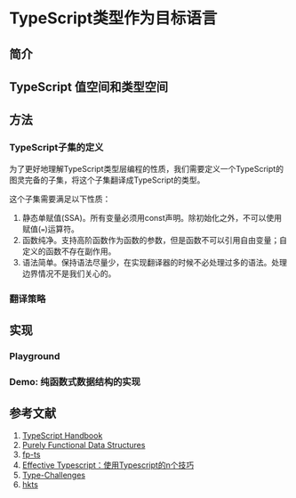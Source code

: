 # TypeScript类型作为目标语言

## 简介

## TypeScript 值空间和类型空间

## 方法

### TypeScript子集的定义

为了更好地理解TypeScript类型层编程的性质，我们需要定义一个TypeScript的图灵完备的子集，将这个子集翻译成TypeScript的类型。

这个子集需要满足以下性质：

1. 静态单赋值(SSA)。所有变量必须用const声明。除初始化之外，不可以使用赋值(`=`)运算符。
1. 函数纯净。支持高阶函数作为函数的参数，但是函数不可以引用自由变量；自定义的函数不存在副作用。
1. 语法简单。保持语法尽量少，在实现翻译器的时候不必处理过多的语法。处理边界情况不是我们关心的。

### 翻译策略

## 实现

### Playground

### Demo: 纯函数式数据结构的实现

## 参考文献

1. [TypeScript Handbook](https://www.typescriptlang.org/docs/handbook/intro.html)
1. [Purely Functional Data Structures](https://www.cs.cmu.edu/~rwh/students/okasaki.pdf)
1. [fp-ts](https://github.com/gcanti/fp-ts)
1. [Effective Typescript：使用Typescript的n个技巧](https://zhuanlan.zhihu.com/p/104311029)
1. [Type-Challenges](https://github.com/type-challenges/type-challenges)
1. [hkts](https://github.com/pelotom/hkts?tab=readme-ov-file)
